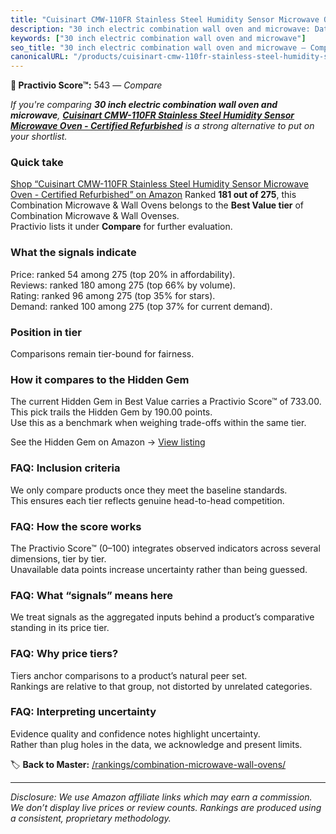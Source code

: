 ```yaml
---
title: "Cuisinart CMW-110FR Stainless Steel Humidity Sensor Microwave Oven - Certified Refurbished"
description: "30 inch electric combination wall oven and microwave: Data-driven ranking using the Practivio Score™. Positioned by quality, value, demand, findability, moment…"
keywords: ["30 inch electric combination wall oven and microwave"]
seo_title: "30 inch electric combination wall oven and microwave — Compare (2025)"
canonicalURL: "/products/cuisinart-cmw-110fr-stainless-steel-humidity-sensor-microwave-oven-certified-refurbished-B099NP623G/"
---
```


**🛒 Practivio Score™:** 543 — _Compare_


*If you're comparing **30 inch electric combination wall oven and microwave**, **[Cuisinart CMW-110FR Stainless Steel Humidity Sensor Microwave Oven - Certified Refurbished](https://www.amazon.com/dp/B099NP623G?tag=practivio-20)** is a strong alternative to put on your shortlist.*
### Quick take
[Shop “Cuisinart CMW-110FR Stainless Steel Humidity Sensor Microwave Oven - Certified Refurbished” on Amazon](https://www.amazon.com/dp/B099NP623G?tag=practivio-20)
Ranked **181 out of 275**, this Combination Microwave & Wall Ovens belongs to the **Best Value tier** of Combination Microwave & Wall Ovenses.  
Practivio lists it under **Compare** for further evaluation.

### What the signals indicate
Price: ranked 54 among 275 (top 20% in affordability).  
Reviews: ranked 180 among 275 (top 66% by volume).  
Rating: ranked 96 among 275 (top 35% for stars).  
Demand: ranked 100 among 275 (top 37% for current demand).

### Position in tier
Comparisons remain tier-bound for fairness.

### How it compares to the Hidden Gem
The current Hidden Gem in Best Value carries a Practivio Score™ of 733.00.  
This pick trails the Hidden Gem by 190.00 points.  
Use this as a benchmark when weighing trade-offs within the same tier.  

See the Hidden Gem on Amazon → [View listing](https://www.amazon.com/dp/B0DY11H2PJ?tag=practivio-20)

### FAQ: Inclusion criteria
We only compare products once they meet the baseline standards.  
This ensures each tier reflects genuine head-to-head competition.

### FAQ: How the score works
The Practivio Score™ (0–100) integrates observed indicators across several dimensions, tier by tier.  
Unavailable data points increase uncertainty rather than being guessed.

### FAQ: What “signals” means here
We treat signals as the aggregated inputs behind a product’s comparative standing in its price tier.

### FAQ: Why price tiers?
Tiers anchor comparisons to a product’s natural peer set.  
Rankings are relative to that group, not distorted by unrelated categories.

### FAQ: Interpreting uncertainty
Evidence quality and confidence notes highlight uncertainty.  
Rather than plug holes in the data, we acknowledge and present limits.

<!-- Missing template for Compare/CompareWithinPriceClass -->


🏷️ **Back to Master:** [/rankings/combination-microwave-wall-ovens/](/rankings/combination-microwave-wall-ovens/)

---
_Disclosure: We use Amazon affiliate links which may earn a commission. We don’t display live prices or review counts. Rankings are produced using a consistent, proprietary methodology._
